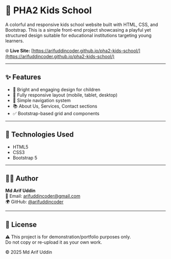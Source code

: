 # 🏫 PHA2 Kids School

A colorful and responsive kids school website built with HTML, CSS, and Bootstrap. This is a simple front-end project showcasing a playful yet structured design suitable for educational institutions targeting young learners.

🌐 **Live Site:** [https://arifuddincoder.github.io/pha2-kids-school/](https://arifuddincoder.github.io/pha2-kids-school/)


---

## ✨ Features

- 🎨 Bright and engaging design for children  
- 📱 Fully responsive layout (mobile, tablet, desktop)  
- 🧩 Simple navigation system  
- 📚 About Us, Services, Contact sections  
- ✅ Bootstrap-based grid and components  

---

## 🚀 Technologies Used

- HTML5  
- CSS3  
- Bootstrap 5  

---


## 🧑‍💻 Author

**Md Arif Uddin**  
📧 Email: arifuddincoder@gmail.com  
🌍 GitHub: [@arifuddincoder](https://github.com/arifuddincoder)

---

## 📜 License
⚠️ This project is for demonstration/portfolio purposes only.  
Do not copy or re-upload it as your own work.

© 2025 Md Arif Uddin
